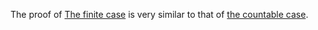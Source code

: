 The proof of [The finite case](Extensions/Lusin_Finite_Case.lean) is very similar to that of [the countable case](Lusin_Theorem_Countable.lean).
